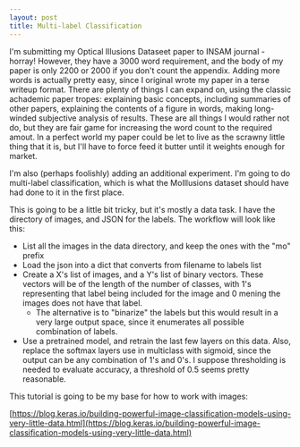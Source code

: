 ```yaml
---
layout: post
title: Multi-label Classification
---
```


I'm submitting my Optical Illusions Dataseet paper to INSAM journal - horray! However, they have a
3000 word requirement, and the body of my paper is only 2200 or 2000 if you don't count the
appendix. Adding more words is actually pretty easy, since I original wrote my paper in a terse
writeup format. There are plenty of things I can expand on, using the classic achademic paper
tropes: explaining basic concepts, including summaries of other papers, explaining the contents of a
figure in words, making long-winded subjective analysis of results. These are all things I would
rather not do, but they are fair game for increasing the word count to the required amout. In a
perfect world my paper could be let to live as the scrawny little thing that it is, but I'll have to
force feed it butter until it weights enough for market.

I'm also (perhaps foolishly) adding an additional experiment. I'm going to do multi-label
classification, which is what the MoIllusions dataset should have had done to it in the first place.

This is going to be a little bit tricky, but it's mostly a data task. I have the directory of
images, and JSON for the labels. The workflow will look like this:

- List all the images in the data directory, and keep the ones with the "mo" prefix
- Load the json into a dict that converts from filename to labels list
- Create a X's list of images, and a Y's list of binary vectors. These vectors will be of the length
  of the number of classes, with 1's representing that label being included for the image and 0
  mening the images does not have that label. 
  + The alternative is to "binarize" the labels but this would result in a very large output space,
    since it enumerates all possible combination of labels.
- Use a pretrained model, and retrain the last few layers on this data. Also, replace the softmax
  layers use in multiclass with sigmoid, since the output can be any combination of 1's and 0's. I
  suppose thresholding is needed to evaluate accuracy, a threshold of 0.5 seems pretty reasonable. 

This tutorial is going to be my base for how to work with images:

[https://blog.keras.io/building-powerful-image-classification-models-using-very-little-data.html](https://blog.keras.io/building-powerful-image-classification-models-using-very-little-data.html)

